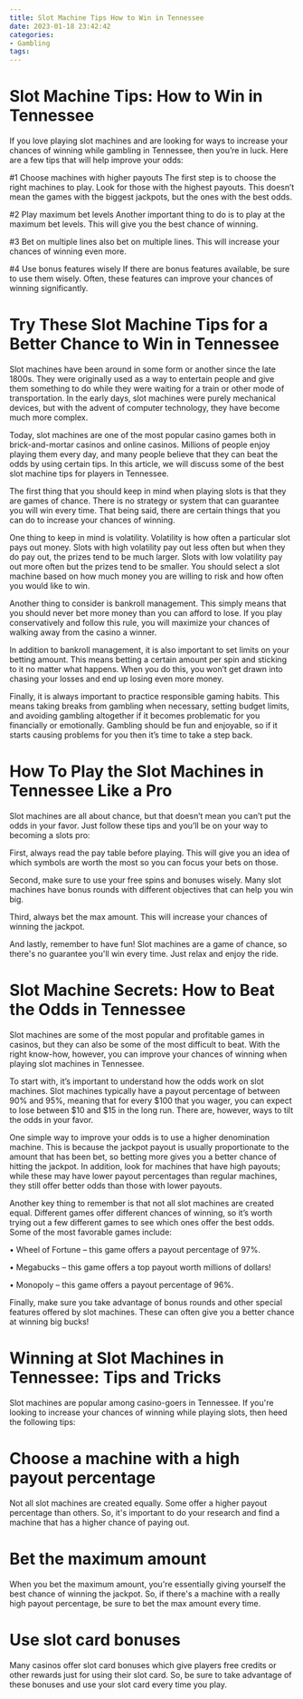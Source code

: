 ```yaml
---
title: Slot Machine Tips How to Win in Tennessee 
date: 2023-01-18 23:42:42
categories:
- Gambling
tags:
---
```



#  Slot Machine Tips: How to Win in Tennessee 

If you love playing slot machines and are looking for ways to increase your chances of winning while gambling in Tennessee, then you’re in luck. Here are a few tips that will help improve your odds:

#1 Choose machines with higher payouts
The first step is to choose the right machines to play. Look for those with the highest payouts. This doesn’t mean the games with the biggest jackpots, but the ones with the best odds.

#2 Play maximum bet levels
Another important thing to do is to play at the maximum bet levels. This will give you the best chance of winning.

#3 Bet on multiple lines
 also bet on multiple lines. This will increase your chances of winning even more. 

#4 Use bonus features wisely
If there are bonus features available, be sure to use them wisely. Often, these features can improve your chances of winning significantly.

#  Try These Slot Machine Tips for a Better Chance to Win in Tennessee 

Slot machines have been around in some form or another since the late 1800s. They were originally used as a way to entertain people and give them something to do while they were waiting for a train or other mode of transportation. In the early days, slot machines were purely mechanical devices, but with the advent of computer technology, they have become much more complex.

Today, slot machines are one of the most popular casino games both in brick-and-mortar casinos and online casinos. Millions of people enjoy playing them every day, and many people believe that they can beat the odds by using certain tips. In this article, we will discuss some of the best slot machine tips for players in Tennessee.

The first thing that you should keep in mind when playing slots is that they are games of chance. There is no strategy or system that can guarantee you will win every time. That being said, there are certain things that you can do to increase your chances of winning.

One thing to keep in mind is volatility. Volatility is how often a particular slot pays out money. Slots with high volatility pay out less often but when they do pay out, the prizes tend to be much larger. Slots with low volatility pay out more often but the prizes tend to be smaller. You should select a slot machine based on how much money you are willing to risk and how often you would like to win.

Another thing to consider is bankroll management. This simply means that you should never bet more money than you can afford to lose. If you play conservatively and follow this rule, you will maximize your chances of walking away from the casino a winner.

In addition to bankroll management, it is also important to set limits on your betting amount. This means betting a certain amount per spin and sticking to it no matter what happens. When you do this, you won’t get drawn into chasing your losses and end up losing even more money.

Finally, it is always important to practice responsible gaming habits. This means taking breaks from gambling when necessary, setting budget limits, and avoiding gambling altogether if it becomes problematic for you financially or emotionally. Gambling should be fun and enjoyable, so if it starts causing problems for you then it’s time to take a step back.

#  How To Play the Slot Machines in Tennessee Like a Pro 

Slot machines are all about chance, but that doesn’t mean you can’t put the odds in your favor. Just follow these tips and you’ll be on your way to becoming a slots pro:

First, always read the pay table before playing. This will give you an idea of which symbols are worth the most so you can focus your bets on those.

Second, make sure to use your free spins and bonuses wisely. Many slot machines have bonus rounds with different objectives that can help you win big.

Third, always bet the max amount. This will increase your chances of winning the jackpot.

And lastly, remember to have fun! Slot machines are a game of chance, so there's no guarantee you'll win every time. Just relax and enjoy the ride.

#  Slot Machine Secrets: How to Beat the Odds in Tennessee 

Slot machines are some of the most popular and profitable games in casinos, but they can also be some of the most difficult to beat. With the right know-how, however, you can improve your chances of winning when playing slot machines in Tennessee.

To start with, it’s important to understand how the odds work on slot machines. Slot machines typically have a payout percentage of between 90% and 95%, meaning that for every $100 that you wager, you can expect to lose between $10 and $15 in the long run. There are, however, ways to tilt the odds in your favor.

One simple way to improve your odds is to use a higher denomination machine. This is because the jackpot payout is usually proportionate to the amount that has been bet, so betting more gives you a better chance of hitting the jackpot. In addition, look for machines that have high payouts; while these may have lower payout percentages than regular machines, they still offer better odds than those with lower payouts.

Another key thing to remember is that not all slot machines are created equal. Different games offer different chances of winning, so it’s worth trying out a few different games to see which ones offer the best odds. Some of the most favorable games include: 

• Wheel of Fortune – this game offers a payout percentage of 97%.

• Megabucks – this game offers a top payout worth millions of dollars!

• Monopoly – this game offers a payout percentage of 96%.

Finally, make sure you take advantage of bonus rounds and other special features offered by slot machines. These can often give you a better chance at winning big bucks!

#  Winning at Slot Machines in Tennessee: Tips and Tricks

Slot machines are popular among casino-goers in Tennessee. If you're looking to increase your chances of winning while playing slots, then heed the following tips:

# Choose a machine with a high payout percentage

Not all slot machines are created equally. Some offer a higher payout percentage than others. So, it's important to do your research and find a machine that has a higher chance of paying out.

# Bet the maximum amount

When you bet the maximum amount, you're essentially giving yourself the best chance of winning the jackpot. So, if there's a machine with a really high payout percentage, be sure to bet the max amount every time.

# Use slot card bonuses

Many casinos offer slot card bonuses which give players free credits or other rewards just for using their slot card. So, be sure to take advantage of these bonuses and use your slot card every time you play.